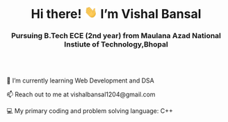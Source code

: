 
<br>
<h1 align="center"> Hi there! <img src="https://raw.githubusercontent.com/ABSphreak/ABSphreak/master/gifs/Hi.gif" width="30px"> I’m Vishal Bansal </h1>
<h3 align="center">Pursuing B.Tech ECE (2nd year) from Maulana Azad National Instiute of Technology,Bhopal</h2>
<br><br>
<p> 🌱 I’m currently learning Web Development and DSA</p>
<p> 📫 Reach out to me at vishalbansal1204@gmail.com</p>
<p> 💻 My primary coding and problem solving language: C++ </p>

